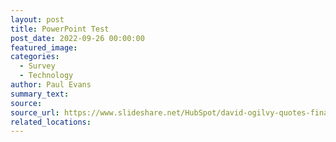 ```yaml
---
layout: post
title: PowerPoint Test
post_date: 2022-09-26 00:00:00
featured_image:
categories:
  - Survey
  - Technology
author: Paul Evans
summary_text:
source:
source_url: https://www.slideshare.net/HubSpot/david-ogilvy-quotes-final
related_locations:
---
```

